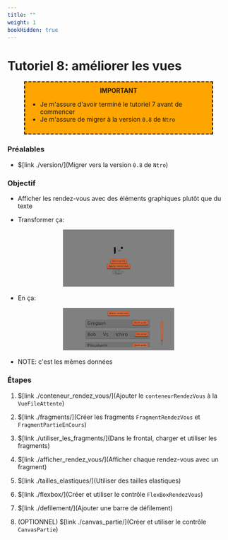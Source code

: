 ```yaml
---
title: ""
weight: 1
bookHidden: true
---
```



# Tutoriel 8: améliorer les vues

<center>
<div style="background-color:orange;width:80%;border:2px dashed black;padding:10px">
<strong>IMPORTANT</strong>
<div style="text-align:left">
<ul>
<li>Je m'assure d'avoir terminé le tutoriel 7 avant de commencer
<li>Je m'assure de migrer à la version <code>0.8</code> de <code>Ntro</code>
</ul>
</div>
</center>

### Préalables

* $[link ./version/](Migrer vers la version `0.8` de `Ntro`)

### Objectif

* Afficher les rendez-vous avec des éléments graphiques plutôt que du texte

* Transformer ça:

<center>
<img width="50%" src="tut07.png">
</center>


* En ça:

<center>
<img width="50%" src="tut08.png">
</center>

* NOTE: c'est les mêmes données


### Étapes

1. $[link ./conteneur_rendez_vous/](Ajouter le `conteneurRendezVous` à la `VueFileAttente`)

1. $[link ./fragments/](Créer les fragments `FragmentRendezVous` et `FragmentPartieEnCours`)

1. $[link ./utiliser_les_fragments/](Dans le frontal, charger et utiliser les fragments)

1. $[link ./afficher_rendez_vous/](Afficher chaque rendez-vous avec un fragment)

1. $[link ./tailles_elastiques/](Utiliser des tailles elastiques)

1. $[link ./flexbox/](Créer et utiliser le contrôle `FlexBoxRendezVous`)

1. $[link ./defilement/](Ajouter une barre de défilement)


1. (OPTIONNEL) $[link ./canvas_partie/](Créer et utiliser le contrôle `CanvasPartie`)


